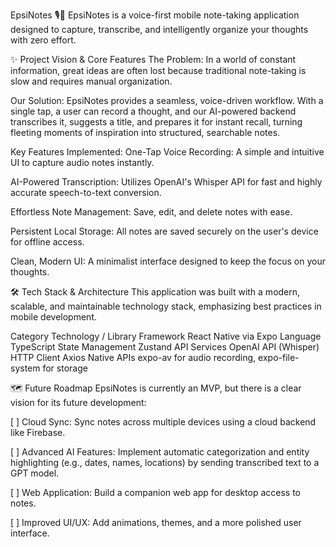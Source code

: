 EpsiNotes 🎙️📝
EpsiNotes is a voice-first mobile note-taking application designed to capture, transcribe, and intelligently organize your thoughts with zero effort.

✨ Project Vision & Core Features
The Problem: In a world of constant information, great ideas are often lost because traditional note-taking is slow and requires manual organization.

Our Solution: EpsiNotes provides a seamless, voice-driven workflow. With a single tap, a user can record a thought, and our AI-powered backend transcribes it, suggests a title, and prepares it for instant recall, turning fleeting moments of inspiration into structured, searchable notes.

Key Features Implemented:
One-Tap Voice Recording: A simple and intuitive UI to capture audio notes instantly.

AI-Powered Transcription: Utilizes OpenAI's Whisper API for fast and highly accurate speech-to-text conversion.

Effortless Note Management: Save, edit, and delete notes with ease.

Persistent Local Storage: All notes are saved securely on the user's device for offline access.

Clean, Modern UI: A minimalist interface designed to keep the focus on your thoughts.

🛠️ Tech Stack & Architecture
This application was built with a modern, scalable, and maintainable technology stack, emphasizing best practices in mobile development.

Category	Technology / Library
Framework	React Native via Expo
Language	TypeScript
State Management	Zustand
API Services	OpenAI API (Whisper)
HTTP Client	Axios
Native APIs	expo-av for audio recording, expo-file-system for storage

🗺️ Future Roadmap
EpsiNotes is currently an MVP, but there is a clear vision for its future development:

[ ] Cloud Sync: Sync notes across multiple devices using a cloud backend like Firebase.

[ ] Advanced AI Features: Implement automatic categorization and entity highlighting (e.g., dates, names, locations) by sending transcribed text to a GPT model.

[ ] Web Application: Build a companion web app for desktop access to notes.

[ ] Improved UI/UX: Add animations, themes, and a more polished user interface.